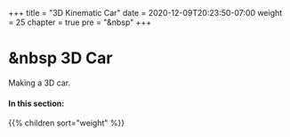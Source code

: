 +++
title = "3D Kinematic Car"
date = 2020-12-09T20:23:50-07:00
weight = 25
chapter = true
pre = "<i class='fas fa-car'></i>&nbsp"
+++


# <i class='fas fa-car'></i> &nbsp 3D Car

Making a 3D car.

#### In this section:

{{% children  sort="weight" %}}